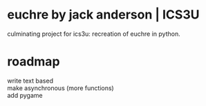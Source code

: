 # euchre by jack anderson | ICS3U
culminating project for ics3u: recreation of euchre in python. 

# roadmap
write text based\
make asynchronous (more functions)\
add pygame
